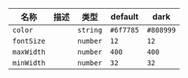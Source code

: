 | 名称 | 描述 | 类型 | default | dark |
|---|---|---|---|---|
| `color` |  | `string` | `#6f7785` | `#808999` |
| `fontSize` |  | `number` | `12` | `12` |
| `maxWidth` |  | `number` | `400` | `400` |
| `minWidth` |  | `number` | `32` | `32` |
